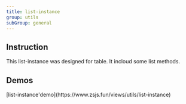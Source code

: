 ```yaml
---
title: list-instance
group: utils
subGroup: general
---
```


## Instruction

This list-instance was designed for table. It incloud some list methods.

## Demos

<Demo src="./demo/index.tsx" />
[list-instance'demo](https://www.zsjs.fun/views/utils/list-instance)

